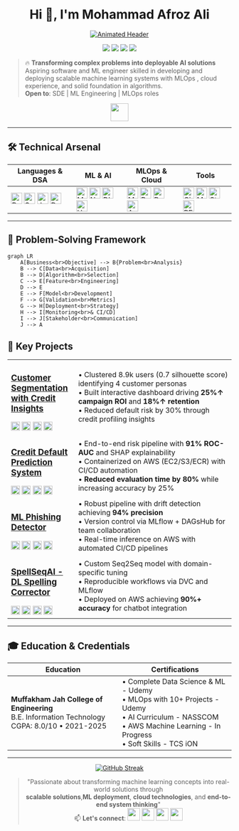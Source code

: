 <!-- DYNAMIC HEADER WITH PSYCHOLOGICAL HOOK -->
<div align="center">
  <h1 align="center">Hi 👋, I'm Mohammad Afroz Ali</h1>
  <a href="https://github.com/mohd-afroz-ali">
    <img src="https://readme-typing-svg.demolab.com?font=Fira+Code&weight=700&size=32&duration=3800&pause=800&color=22D3EE&background=0D111700&center=true&vCenter=true&width=850&height=60&lines=SDE+%7C+ML+Engineer+%7C+MLOps;Building+Production++Systems;End-to-End-ML+Pipelines;AWS+Deployment"alt="Animated Header">
  </a>
  <p align="center">
  <img src="https://img.shields.io/badge/SDE-005571?logo=code&logoColor=white">
  <img src="https://img.shields.io/badge/ML-FF6F00?logo=machine-learning&logoColor=white">
  <img src="https://img.shields.io/badge/MLOps-0EA5E9?logo=mlops&logoColor=white">
  <img src="https://img.shields.io/badge/AWS-232F3E?logo=amazonaws&logoColor=white">
  </p>
</div>

<!-- VALUE PROPOSITION WITH F-PATTERN LAYOUT -->
> 🔥 **Transforming complex problems into deployable AI solutions**  
> Aspiring software and ML engineer skilled in developing and deploying scalable machine learning systems with MLOps , cloud experience, and solid foundation in algorithms.  
> **Open to**: SDE | ML Engineering | MLOps roles

<div align="center">
  <a href="https://drive.google.com/file/d/1NOUU3bQOtbRCNeM8S5kXTUUDW3Kgfqjk/view?usp=sharing" target="_blank">
    <img src="https://img.shields.io/badge/Download_Resume-4285F4?logo=googledrive&logoColor=white&style=for-the-badge" height="40">
  </a>
</div>

---

<!-- TECHNICAL SKILLS MATRIX -->
## 🛠️ Technical Arsenal
<div align="center">
  
| **Languages & DSA** | **ML & AI** | **MLOps & Cloud** | **Tools** |
|---------------------|-------------|-------------------|-----------|
| <img src="https://img.shields.io/badge/Python-3776AB?logo=python&logoColor=white" title="Python" height="25"> <img src="https://img.shields.io/badge/SQL-4479A1?logo=postgresql&logoColor=white" title="SQL" height="25"> <img src="https://img.shields.io/badge/Java-ED8B00?logo=openjdk&logoColor=white" title="Java" height="25"> <img src="https://img.shields.io/badge/DSA-005571?logo=datastructures" title="DSA" height="25"> | <img src="https://img.shields.io/badge/ML-FF6F00?logo=machine-learning" title="ML" height="25"> <img src="https://img.shields.io/badge/NLP-4CC417?logo=nlp" title="NLP" height="25"> <img src="https://img.shields.io/badge/DL-FF6F00?logo=deep-learning" title="DL" height="25"> <img src="https://img.shields.io/badge/Hyperparameter_Tuning-0EA5E9?logo=tune" title="HyperTune" height="25"> | <img src="https://img.shields.io/badge/MLflow-0194E2?logo=mlflow" title="MLflow" height="25"> <img src="https://img.shields.io/badge/DVC-945DD6?logo=dataversioncontrol" title="DVC" height="25"> <img src="https://img.shields.io/badge/Docker-2496ED?logo=docker" title="Docker" height="25"> <img src="https://img.shields.io/badge/AWS-232F3E?logo=amazonaws" title="AWS" height="25"> | <img src="https://img.shields.io/badge/Git-181717?logo=github" title="Git" height="25"> <img src="https://img.shields.io/badge/MongoDB-47A248?logo=mongodb" title="MongoDB" height="25"> <img src="https://img.shields.io/badge/Streamlit-FF4B4B?logo=streamlit" title="Streamlit" height="25"> <img src="https://img.shields.io/badge/REST_API-009688?logo=rest" title="REST API" height="25"> |

</div>

---

## 🧩 Problem-Solving Framework

```mermaid
graph LR
    A[Business<br>Objective] --> B{Problem<br>Analysis}
    B --> C[Data<br>Acquisition]
    B --> D[Algorithm<br>Selection]
    C --> E[Feature<br>Engineering]
    D --> E
    E --> F[Model<br>Development]
    F --> G[Validation<br>Metrics]
    G --> H[Deployment<br>Strategy]
    H --> I[Monitoring<br>& CI/CD]
    I --> J[Stakeholder<br>Communication]
    J --> A
```

<!-- PROJECT SHOWCASE WITH IMPACT METRICS -->
## 🚀 Key Projects
<table>
  <tr>
    <td width="30%">
      <h3><a href="https://github.com/MOHD-AFROZ-ALI/Customer-Segmentation-on-Credit-Details">Customer Segmentation with Credit Insights</a></h3>
      <div>
        <img src="https://img.shields.io/badge/KMeans-FF6F00?logo=scikitlearn" height="20">
        <img src="https://img.shields.io/badge/DBSCAN-0EA5E9?logo=python" height="20">
        <img src="https://img.shields.io/badge/Streamlit-FF4B4B?logo=streamlit" height="20">
        <img src="https://img.shields.io/badge/AWS-232F3E?logo=amazonaws" height="20">
      </div>
    </td>
    <td>
      • Clustered 8.9k users (0.7 silhouette score) identifying 4 customer personas<br>
      • Built interactive dashboard driving <strong>25%↑ campaign ROI</strong> and <strong>18%↑ retention</strong><br>
      • Reduced default risk by 30% through credit profiling insights
    </td>
  </tr>
  <tr>
    <td>
      <h3><a href="https://github.com/MOHD-AFROZ-ALI/Credit_Default_Predict">Credit Default Prediction System</a></h3>
      <div>
        <img src="https://img.shields.io/badge/XGBoost-3776AB?logo=xgboost" height="20">
        <img src="https://img.shields.io/badge/SHAP-000000?logo=shap" height="20">
        <img src="https://img.shields.io/badge/FastAPI-009688?logo=fastapi" height="20">
        <img src="https://img.shields.io/badge/GitHub_Actions-2088FF?logo=githubactions" height="20">
      </div>
    </td>
    <td>
      • End-to-end risk pipeline with <strong>91% ROC-AUC</strong> and SHAP explainability<br>
      • Containerized on AWS (EC2/S3/ECR) with CI/CD automation<br>
      • <strong>Reduced evaluation time by 80%</strong> while increasing accuracy by 25%
    </td>
  </tr>
  <tr>
    <td>
      <h3><a href="https://github.com/MOHD-AFROZ-ALI/ml-phish-detector">ML Phishing Detector</a></h3>
      <div>
        <img src="https://img.shields.io/badge/MongoDB-47A248?logo=mongodb" height="20">
        <img src="https://img.shields.io/badge/MLflow-0194E2?logo=mlflow" height="20">
        <img src="https://img.shields.io/badge/DAGsHub-000000?logo=dagshub" height="20">
        <img src="https://img.shields.io/badge/AWS_EC2-FF9900?logo=amazonec2" height="20">
      </div>
    </td>
    <td>
      • Robust pipeline with drift detection achieving <strong>94% precision</strong><br>
      • Version control via MLflow + DAGsHub for team collaboration<br>
      • Real-time inference on AWS with automated CI/CD pipelines
    </td>
  </tr>
  <tr>
    <td>
      <h3><a href="https://github.com/MOHD-AFROZ-ALI/SpellSeqAI">SpellSeqAI - DL Spelling Corrector</a></h3>
      <div>
        <img src="https://img.shields.io/badge/LSTM-FF6F00?logo=tensorflow" height="20">
        <img src="https://img.shields.io/badge/DVC-945DD6?logo=dataversioncontrol" height="20">
        <img src="https://img.shields.io/badge/Flask-000000?logo=flask" height="20">
        <img src="https://img.shields.io/badge/AWS_S3-569A31?logo=amazons3" height="20">
      </div>
    </td>
    <td>
      • Custom Seq2Seq model with domain-specific tuning<br>
      • Reproducible workflows via DVC and MLflow<br>
      • Deployed on AWS achieving <strong>90%+ accuracy</strong> for chatbot integration
    </td>
  </tr>
</table>

---

<!-- EDUCATION & CREDENTIALS -->
## 🎓 Education & Credentials
<div align="center">
  
| **Education** | **Certifications** |
|---------------|---------------------|
| **Muffakham Jah College of Engineering**<br>B.E. Information Technology<br>CGPA: 8.0/10 • 2021-2025 | • Complete Data Science & ML - Udemy<br>• MLOps with 10+ Projects - Udemy<br>• AI Curriculum - NASSCOM<br>• AWS Machine Learning - In Progress<br>• Soft Skills - TCS iON |

</div>

---

<!-- PSYCHOLOGY-DRIVEN FOOTER -->
<div align="center">
  
[![GitHub Streak](https://streak-stats.demolab.com?user=mohd-afroz-ali&theme=dark&hide_border=true&background=0D1117)](https://git.io/streak-stats)

> "Passionate about transforming machine learning concepts into real-world solutions through<br>
> **scalable solutions**,**ML deployment**, **cloud technologies**, and **end-to-end system thinking**"<br>
📫 **Let's connect**: 
[<img src="https://img.shields.io/badge/Email-D14836?logo=gmail&logoColor=white" height="28">](mailto:afrozali3001.aa@gmail.com)
[<img src="https://img.shields.io/badge/LinkedIn-0A66C2?logo=linkedin&logoColor=white" height="28">](https://linkedin.com/in/mohd-afroz-ali)
[<img src="https://img.shields.io/badge/Portfolio-4285F4?logo=googlechrome&logoColor=white" height="28">](https://mohd-afroz-ali.github.io)
[<img src="https://img.shields.io/badge/GitHub-181717?logo=github&logoColor=white" height="28">](https://github.com/mohd-afroz-ali)

</div>


